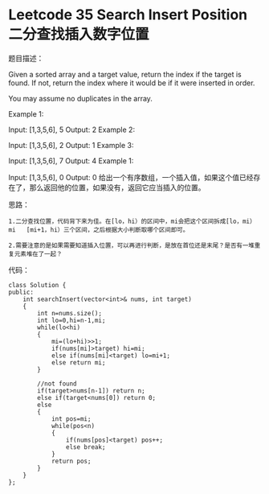 # Leetcode 35 Search Insert Position 二分查找插入数字位置
题目描述：

Given a sorted array and a target value, return the index if the target is found. If not, return the index where it would be if it were inserted in order.

You may assume no duplicates in the array.

Example 1:

Input: [1,3,5,6], 5
Output: 2
Example 2:

Input: [1,3,5,6], 2
Output: 1
Example 3:

Input: [1,3,5,6], 7
Output: 4
Example 1:

Input: [1,3,5,6], 0
Output: 0
    给出一个有序数组，一个插入值，如果这个值已经存在了，那么返回他的位置，如果没有，返回它应当插入的位置。

思路：

    1.二分查找位置，代码背下来为佳。在[lo，hi）的区间中，mi会把这个区间拆成[lo，mi）  mi   [mi+1，hi）三个区间，之后根据大小判断取哪个区间即可。

    2.需要注意的是如果需要知道插入位置，可以再进行判断，是放在首位还是末尾？是否有一堆重复元素堆在了一起？

代码：

```
class Solution {  
public:  
    int searchInsert(vector<int>& nums, int target)   
    {  
        int n=nums.size();  
        int lo=0,hi=n-1,mi;  
        while(lo<hi)  
        {  
            mi=(lo+hi)>>1;  
            if(nums[mi]>target) hi=mi;  
            else if(nums[mi]<target) lo=mi+1;  
            else return mi;  
        }  
          
        //not found  
        if(target>nums[n-1]) return n;  
        else if(target<nums[0]) return 0;  
        else  
        {  
            int pos=mi;  
            while(pos<n)  
            {  
                if(nums[pos]<target) pos++;  
                else break;  
            }  
            return pos;  
        }  
    }  
};  
```
